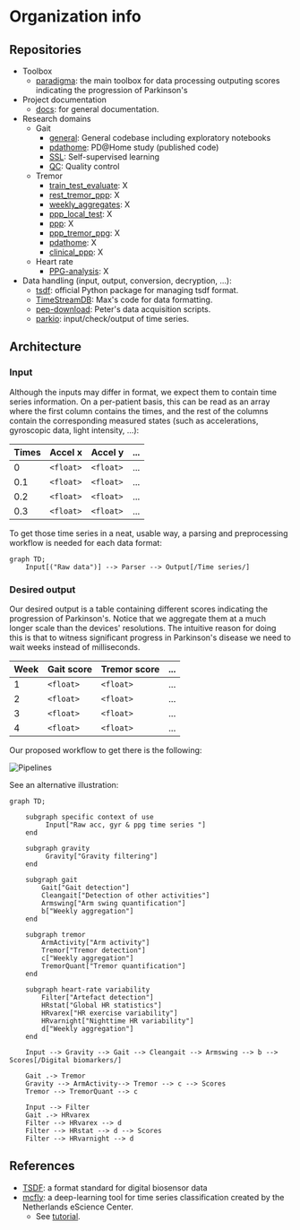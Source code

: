 # Organization info

## Repositories

- Toolbox
    - [paradigma](https://github.com/biomarkersParkinson/paradigma): the main toolbox for data processing outputing scores indicating the progression of Parkinson's
- Project documentation
    - [docs](https://github.com/biomarkersParkinson/docs): for general documentation.
- Research domains
    - Gait
        - [general](https://github.com/biomarkersParkinson/gait): General codebase including exploratory notebooks
        - [pdathome](https://github.com/biomarkersParkinson/pdathome_gait): PD@Home study (published code)
        - [SSL](https://github.com/biomarkersParkinson/ssl_gait): Self-supervised learning
        - [QC](https://github.com/biomarkersParkinson/arm-swing-features-and-qc): Quality control
    - Tremor
        - [train_test_evaluate](https://github.com/biomarkersParkinson/tremor2-training-validation-evaluation): X
        - [rest_tremor_ppp](https://github.com/biomarkersParkinson/Rest-Tremor---PPP-library): X
        - [weekly_aggregates](https://github.com/biomarkersParkinson/Tremor-Weekly-Aggregates): X
        - [ppp_local_test](https://github.com/biomarkersParkinson/ppp-tremor-local-test): X
        - [ppp](https://github.com/biomarkersParkinson/ppp-tremor): X
        - [ppp_tremor_ppg](https://github.com/biomarkersParkinson/ppp-tremor-ppg): X
        - [pdathome](https://github.com/biomarkersParkinson/pdathome-tremor): X
        - [clinical_ppp](https://github.com/biomarkersParkinson/Exploratory-analysis-clinical-PPG): X
    - Heart rate
        - [PPG-analysis](https://github.com/biomarkersParkinson/PPG-analysis): X
- Data handling (input, output, conversion, decryption, ...):
    - [tsdf](https://github.com/biomarkersParkinson/tsdf): official Python package for managing tsdf format.
    - [TimeStreamDB](https://github.com/biomarkersParkinson/TimeStreamDB): Max's code for data formatting.
    - [pep-download](https://github.com/biomarkersParkinson/pep-download): Peter's data acquisition scripts.
    - [parkio](https://github.com/biomarkersParkinson/parkio): input/check/output of time series.

## Architecture

### Input

Although the inputs may differ in format, we expect them to contain time series information. On a per-patient basis, this can be read as an array where the first column contains the times, and the rest of the columns contain the corresponding measured states (such as accelerations, gyroscopic data, light intensity, ...):

| Times | Accel x   | Accel y   | ... |
|-------|-----------|-----------|-----|
| 0     | `<float>` | `<float>` | ... |
| 0.1   | `<float>` | `<float>` | ... |
| 0.2   | `<float>` | `<float>` | ... |
| 0.3   | `<float>` | `<float>` | ... |

To get those time series in a neat, usable way, a parsing and preprocessing workflow is needed for each data format:

```mermaid
graph TD;
    Input[("Raw data")] --> Parser --> Output[/Time series/]
```

### Desired output

Our desired output is a table containing different scores indicating the progression of Parkinson's. Notice that we aggregate them at a much longer scale than the devices' resolutions. The intuitive reason for doing this is that to witness significant progress in Parkinson's disease we need to wait weeks instead of milliseconds.

| Week | Gait score | Tremor score | ... |
|------|------------|--------------|-----|
| 1    | `<float>`  | `<float>`    | ... |
| 2    | `<float>`  | `<float>`    | ... |
| 3    | `<float>`  | `<float>`    | ... |
| 4    | `<float>`  | `<float>`    | ... |

Our proposed workflow to get there is the following:

![Pipelines](https://github.com/biomarkersParkinson/docs/blob/main/architecture/pipeline-architecture.drawio.png)

See an alternative illustration:

```mermaid
graph TD;

    subgraph specific context of use
         Input["Raw acc, gyr & ppg time series "]
    end

    subgraph gravity
         Gravity["Gravity filtering"]
    end

    subgraph gait
        Gait["Gait detection"]
        Cleangait["Detection of other activities"]
        Armswing["Arm swing quantification"]
        b["Weekly aggregation"]
    end

    subgraph tremor
        ArmActivity["Arm activity"]
        Tremor["Tremor detection"]
        c["Weekly aggregation"]
        TremorQuant["Tremor quantification"]
    end

    subgraph heart-rate variability
        Filter["Artefact detection"]
        HRstat["Global HR statistics"]
        HRvarex["HR exercise variability"]
        HRvarnight["Nighttime HR variability"]
        d["Weekly aggregation"]
    end

    Input --> Gravity --> Gait --> Cleangait --> Armswing --> b --> Scores[/Digital biomarkers/]

    Gait .-> Tremor
    Gravity --> ArmActivity--> Tremor --> c --> Scores
    Tremor --> TremorQuant --> c

    Input --> Filter
    Gait .-> HRvarex
    Filter --> HRvarex --> d
    Filter --> HRstat --> d --> Scores
    Filter --> HRvarnight --> d
```

## References

- [TSDF](https://arxiv.org/abs/2211.11294): a format standard for digital biosensor data
- [mcfly](https://github.com/NLeSC/mcfly): a deep-learning tool for time series classification created by the Netherlands eScience Center.
    - See [tutorial](https://blog.esciencecenter.nl/mcfly-an-easy-to-use-tool-for-deep-learning-for-time-series-classification-b2ee6b9419c2).
